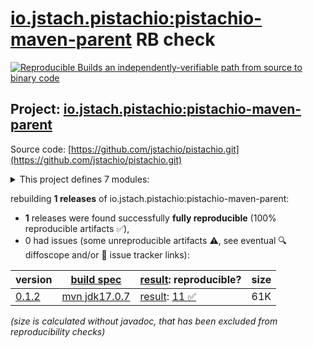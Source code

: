 [io.jstach.pistachio:pistachio-maven-parent](https://central.sonatype.com/artifact/io.jstach.pistachio/pistachio-maven-parent/versions) RB check
=======

[![Reproducible Builds](https://reproducible-builds.org/images/logos/rb.svg) an independently-verifiable path from source to binary code](https://reproducible-builds.org/)

## Project: [io.jstach.pistachio:pistachio-maven-parent](https://central.sonatype.com/artifact/io.jstach.pistachio/pistachio-maven-parent/versions)

Source code: [https://github.com/jstachio/pistachio.git](https://github.com/jstachio/pistachio.git)

<details><summary>This project defines 7 modules:</summary>

* [io.jstach.pistachio:pistachio-maven-parent](https://central.sonatype.com/artifact/io.jstach.pistachio/pistachio-maven-parent/0.1.2)
* [io.jstach.pistachio:pistachio-prism](https://central.sonatype.com/artifact/io.jstach.pistachio/pistachio-prism/0.1.2)
* [io.jstach.pistachio:pistachio-prism-apt](https://central.sonatype.com/artifact/io.jstach.pistachio/pistachio-prism-apt/0.1.2)
* [io.jstach.pistachio:pistachio-prism-parent](https://central.sonatype.com/artifact/io.jstach.pistachio/pistachio-prism-parent/0.1.2)
* [io.jstach.pistachio:pistachio-svc](https://central.sonatype.com/artifact/io.jstach.pistachio/pistachio-svc/0.1.2)
* [io.jstach.pistachio:pistachio-svc-apt](https://central.sonatype.com/artifact/io.jstach.pistachio/pistachio-svc-apt/0.1.2)
* [io.jstach.pistachio:pistachio-svc-parent](https://central.sonatype.com/artifact/io.jstach.pistachio/pistachio-svc-parent/0.1.2)
</details>

rebuilding **1 releases** of io.jstach.pistachio:pistachio-maven-parent:
- **1** releases were found successfully **fully reproducible** (100% reproducible artifacts :white_check_mark:),
- 0 had issues (some unreproducible artifacts :warning:, see eventual :mag: diffoscope and/or :memo: issue tracker links):

| version | [build spec](/BUILDSPEC.md) | [result](https://reproducible-builds.org/docs/jvm/): reproducible? | size |
| -- | --------- | ------ | -- |
| [0.1.2](https://central.sonatype.com/artifact/io.jstach.pistachio/pistachio-maven-parent/0.1.2/pom) | [mvn jdk17.0.7](pistachio-maven-parent-0.1.2.buildspec) | [result](pistachio-maven-parent-0.1.2.buildinfo): [11 :white_check_mark: ](pistachio-maven-parent-0.1.2.buildcompare) | 61K |

<i>(size is calculated without javadoc, that has been excluded from reproducibility checks)</i>
